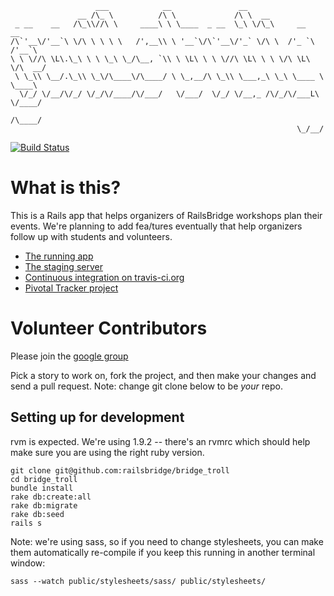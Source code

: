 ```
                   ___            __               __
               __ /\_ \          /\ \             /\ \  __
 _ __    __   /\_\\//\ \     ____\ \ \____  _ __  \_\ \/\_\     __      __
/\`'__\/'__`\ \/\ \ \ \ \   /',__\\ \ '__`\/\`'__\/'_` \/\ \  /'_ `\  /'__`\
\ \ \//\ \L\.\_\ \ \ \_\ \_/\__, `\\ \ \L\ \ \ \//\ \L\ \ \ \/\ \L\ \/\  __/
 \ \_\\ \__/.\_\\ \_\/\____\/\____/ \ \_,__/\ \_\\ \___,_\ \_\ \____ \ \____\
  \/_/ \/__/\/_/ \/_/\/____/\/___/   \/___/  \/_/ \/__,_ /\/_/\/___L\ \/____/
                                                                /\____/
                                                                \_/__/

```
[![Build Status](https://secure.travis-ci.org/railsbridge/bridge_troll.png)](http://travis-ci.org/railsbridge/bridge_troll)

# What is this?

This is a Rails app that helps organizers of RailsBridge workshops plan their events. We're planning to add fea/tures eventually that help organizers follow up with students and volunteers.

* [The running app](http://bridgetroll.herokuapp.com/)
* [The staging server](http://bridgetroll-staging.herokuapp.com/)
* [Continuous integration on
  travis-ci.org](http://travis-ci.org/railsbridge/bridge_troll)
* [Pivotal Tracker project](https://www.pivotaltracker.com/projects/388105)

# Volunteer Contributors

Please join the [google group](http://groups.google.com/group/railsbridge-apps)

Pick a story to work on, fork the project, and then make your changes and send a pull request.  Note: change git clone below to be *your* repo.

## Setting up for development

rvm is expected.  We're using 1.9.2 -- there's an rvmrc which should help make sure you are using the right ruby version.

```
git clone git@github.com:railsbridge/bridge_troll
cd bridge_troll
bundle install
rake db:create:all
rake db:migrate
rake db:seed
rails s
```

Note: we're using sass, so if you need to change stylesheets, you can make them automatically re-compile if you keep this running in another terminal window:

```
sass --watch public/stylesheets/sass/ public/stylesheets/
```

